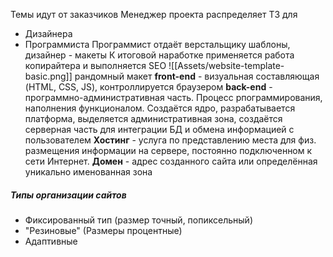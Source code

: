 Темы идут от заказчиков
Менеджер проекта распределяет ТЗ для
- Дизайнера
- Программиста
Программист отдаёт верстальщику шаблоны, дизайнер - макеты
К итоговой наработке применяется работа копирайтера и выполняется SEO
![[Assets/website-template-basic.png]]
рандомный макет
**front-end** - визуальная составляющая (HTML, CSS, JS), контроллируется браузером
**back-end** - программно-административная часть. Процесс рпограммирования, наполнения функционалом. Создаётся ядро, разрабатывается платформа, выделяется административная зона, создаётся серверная часть для интеграции БД и обмена информацией с пользователем
**Хостинг** - услуга по представлению места для физ. размещения информации на сервере, постоянно подключенном к сети Интернет.
**Домен** - адрес созданного сайта или определённая уникально именованная зона
##### Типы организации сайтов
- Фиксированный тип (размер точный, попиксельный)
- "Резиновые" (Размеры процентные)
- Адаптивные